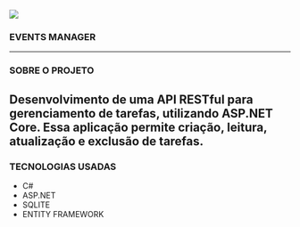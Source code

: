 <div style="display: inline_block"> </br>
    <img aling="center" src="https://www.csharp411.com/wp-content/uploads/2023/03/word-image-720-1.png"/>
</div>

### EVENTS MANAGER
---
### SOBRE O PROJETO

Desenvolvimento de uma API RESTful para gerenciamento de tarefas, utilizando ASP.NET Core. Essa aplicação permite criação, leitura, atualização e exclusão de tarefas.
---
### TECNOLOGIAS USADAS
- C#
- ASP.NET
- SQLITE
- ENTITY FRAMEWORK
